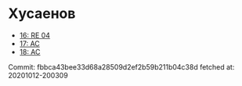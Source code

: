 # Хусаенов
- [16: RE 04](16.md)
- [17: AC](17.md)
- [18: AC](18.md)

Commit: fbbca43bee33d68a28509d2ef2b59b211b04c38d
 fetched at: 20201012-200309
